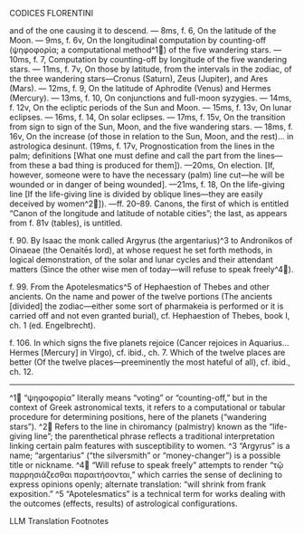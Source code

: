CODICES FLORENTINI

and of the one causing it to descend. — 8ms, f. 6, On the latitude of the Moon.
— 9ms, f. 6v, On the longitudinal computation by counting-off (ψηφοφορία; a computational method^1🤖) of the five wandering stars.
— 10ms, f. 7, Computation by counting-off by longitude of the five wandering stars.
— 11ms, f. 7v, On those by latitude, from the intervals in the zodiac, of the three wandering stars—Cronus (Saturn), Zeus (Jupiter), and Ares (Mars).
— 12ms, f. 9, On the latitude of Aphrodite (Venus) and Hermes (Mercury).
— 13ms, f. 10, On conjunctions and full-moon syzygies.
— 14ms, f. 12v, On the ecliptic periods of the Sun and Moon.
— 15ms, f. 13v, On lunar eclipses.
— 16ms, f. 14, On solar eclipses.
— 17ms, f. 15v, On the transition from sign to sign of the Sun, Moon, and the five wandering stars.
— 18ms, f. 16v, On the increase (of those in relation to the Sun, Moon, and the rest)... in astrologica desinunt.
(19ms, f. 17v, Prognostication from the lines in the palm; definitions [What one must define and call the part from the lines—from these a bad thing is produced for them]).
—20ms, On election. [If, however, someone were to have the necessary (palm) line cut—he will be wounded or in danger of being wounded].
—21ms, f. 18, On the life-giving line [If the life-giving line is divided by oblique lines—they are easily deceived by women^2🤖]).
—ff. 20–89. Canons, the first of which is entitled “Canon of the longitude and latitude of notable cities”; the last, as appears from f. 81v (tables), is untitled.

f. 90. By Isaac the monk called Argyrus (the argentarius)^3 to Andronikos of Oinaeae (the Oenaitēs lord), at whose request he set forth methods, in logical demonstration, of the solar and lunar cycles and their attendant matters (Since the other wise men of today—will refuse to speak freely^4🤖).

f. 99. From the Apotelesmatics^5 of Hephaestion of Thebes and other ancients. On the name and power of the twelve portions (The ancients [divided] the zodiac—either some sort of pharmakeia is performed or it is carried off and not even granted burial), cf. Hephaestion of Thebes, book I, ch. 1 (ed. Engelbrecht).

f. 106. In which signs the five planets rejoice (Cancer rejoices in Aquarius... Hermes [Mercury] in Virgo), cf. ibid., ch. 7. Which of the twelve places are better (Of the twelve places—preeminently the most hateful of all), cf. ibid., ch. 12.

---
^1🤖 “ψηφοφορία” literally means “voting” or “counting-off,” but in the context of Greek astronomical texts, it refers to a computational or tabular procedure for determining positions, here of the planets (“wandering stars”).
^2🤖 Refers to the line in chiromancy (palmistry) known as the “life-giving line”; the parenthetical phrase reflects a traditional interpretation linking certain palm features with susceptibility to women.
^3 “Argyrus” is a name; “argentarius” (“the silversmith” or “money-changer”) is a possible title or nickname.
^4🤖 “Will refuse to speak freely” attempts to render “τῷ παρρησιάζεσθαι παραιτήσονται,” which carries the sense of declining to express opinions openly; alternate translation: “will shrink from frank exposition.”
^5 “Apotelesmatics” is a technical term for works dealing with the outcomes (effects, results) of astrological configurations.

LLM Translation Footnotes
